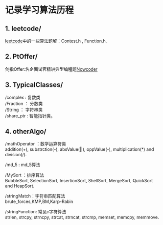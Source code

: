 # 记录学习算法历程
## 1. leetcode/   
[leetcode](https://leetcode.com/problemset/all/)中的一些算法题解：Contest.h , Function.h.

## 2. PtOffer/  
剑指Offer:名企面试官精讲典型编程题[Nowcoder](https://www.nowcoder.com/ta/coding-interviews)

## 3. TypicalClasses/  
/complex : 复数类  
/Fraction ： 分数类  
/String ： 字符串类  
/share_ptr : 智能指针类。

## 4. otherAlgo/  
/mathOperator ：数学运算符类  
    addition(+), substrction(-), absValue(||), oppValue(-), multiplication(*) and division(/).  

/md_5 : md_5算法  
    
/MySort ：排序算法  
    BubbleSort, SelectionSort, InsertionSort, ShellSort, MergeSort, QuickSort and HeapSort.  
    
/stringMatch：字符串匹配算法  
    brute_forces,KMP,BM,Karp-Rabin  
    
/stringFunction: 常见c字符算法  
strlen, strcpy, strncpy, strcat, strncat, strcmp, memset, memcpy, memmove.
    